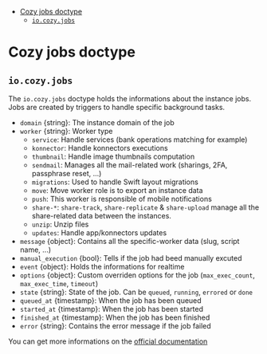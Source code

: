 - [Cozy jobs doctype](#cozy-jobs-doctype)
  - [`io.cozy.jobs`](#iocozyjobs)

# Cozy jobs doctype

## `io.cozy.jobs`

The `io.cozy.jobs` doctype holds the informations about the instance jobs. Jobs are created by triggers to handle specific background tasks.

- `domain` {string}: The instance domain of the job
- `worker` {string}: Worker type
  - `service`: Handle services (bank operations matching for example)
  - `konnector`: Handle konnectors executions
  - `thumbnail`: Handle image thumbnails computation
  - `sendmail`: Manages all the mail-related work (sharings, 2FA, passphrase
    reset, ...)
  - `migrations`: Used to handle Swift layout migrations
  - `move`: Move worker role is to export an instance data
  - `push`: This worker is responsible of mobile notifications
  - `share-*`: `share-track`, `share-replicate` & `share-upload` manage all the
    share-related data between the instances.
  - `unzip`: Unzip files
  - `updates`: Handle app/konnectors updates
- `message` {object}: Contains all the specific-worker data (slug, script name,
  ...)
- `manual_execution` {bool}: Tells if the job had beed manually excuted
- `event` {object}: Holds the informations for realtime
- `options` {object}: Custom overriden options for the job (`max_exec_count`, `max_exec_time`, `timeout`)
- `state` {string}: State of the job. Can be `queued`, `running`, `errored` or `done`
- `queued_at` {timestamp}: When the job has been queued
- `started_at` {timestamp}: When the job has been started
- `finished_at` {timestamp}: When the job has been finished
- `error` {string}: Contains the error message if the job failed


You can get more informations on the [official documentation](https://docs.cozy.io/en/cozy-stack/jobs/)
